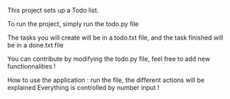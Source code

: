 This project sets up a Todo list.

To run the project, simply run the todo.py file

The tasks you will create will be in a todo.txt file, and the task finished will be in a done.txt file


You can contribute by modifying the todo.py file, feel free to add new functionnalities !


How to use the application :
    run the file, the different actions will be explained
    Everything is controlled by number input !